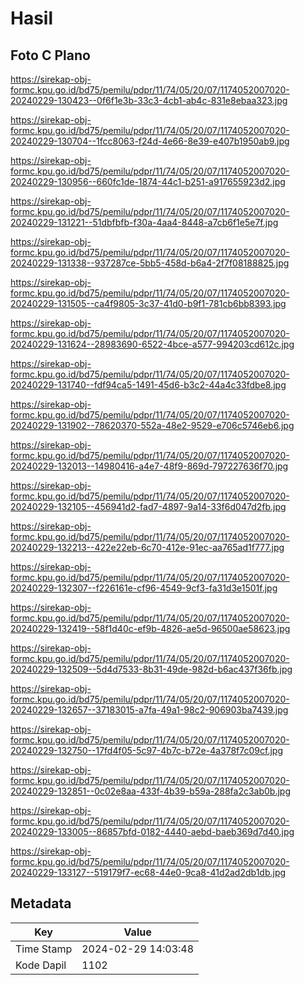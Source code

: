 # Hasil

## Foto C Plano

https://sirekap-obj-formc.kpu.go.id/bd75/pemilu/pdpr/11/74/05/20/07/1174052007020-20240229-130423--0f6f1e3b-33c3-4cb1-ab4c-831e8ebaa323.jpg

https://sirekap-obj-formc.kpu.go.id/bd75/pemilu/pdpr/11/74/05/20/07/1174052007020-20240229-130704--1fcc8063-f24d-4e66-8e39-e407b1950ab9.jpg

https://sirekap-obj-formc.kpu.go.id/bd75/pemilu/pdpr/11/74/05/20/07/1174052007020-20240229-130956--660fc1de-1874-44c1-b251-a917655923d2.jpg

https://sirekap-obj-formc.kpu.go.id/bd75/pemilu/pdpr/11/74/05/20/07/1174052007020-20240229-131221--51dbfbfb-f30a-4aa4-8448-a7cb6f1e5e7f.jpg

https://sirekap-obj-formc.kpu.go.id/bd75/pemilu/pdpr/11/74/05/20/07/1174052007020-20240229-131338--937287ce-5bb5-458d-b6a4-2f7f08188825.jpg

https://sirekap-obj-formc.kpu.go.id/bd75/pemilu/pdpr/11/74/05/20/07/1174052007020-20240229-131505--ca4f9805-3c37-41d0-b9f1-781cb6bb8393.jpg

https://sirekap-obj-formc.kpu.go.id/bd75/pemilu/pdpr/11/74/05/20/07/1174052007020-20240229-131624--28983690-6522-4bce-a577-994203cd612c.jpg

https://sirekap-obj-formc.kpu.go.id/bd75/pemilu/pdpr/11/74/05/20/07/1174052007020-20240229-131740--fdf94ca5-1491-45d6-b3c2-44a4c33fdbe8.jpg

https://sirekap-obj-formc.kpu.go.id/bd75/pemilu/pdpr/11/74/05/20/07/1174052007020-20240229-131902--78620370-552a-48e2-9529-e706c5746eb6.jpg

https://sirekap-obj-formc.kpu.go.id/bd75/pemilu/pdpr/11/74/05/20/07/1174052007020-20240229-132013--14980416-a4e7-48f9-869d-797227636f70.jpg

https://sirekap-obj-formc.kpu.go.id/bd75/pemilu/pdpr/11/74/05/20/07/1174052007020-20240229-132105--456941d2-fad7-4897-9a14-33f6d047d2fb.jpg

https://sirekap-obj-formc.kpu.go.id/bd75/pemilu/pdpr/11/74/05/20/07/1174052007020-20240229-132213--422e22eb-6c70-412e-91ec-aa765ad1f777.jpg

https://sirekap-obj-formc.kpu.go.id/bd75/pemilu/pdpr/11/74/05/20/07/1174052007020-20240229-132307--f226161e-cf96-4549-9cf3-fa31d3e1501f.jpg

https://sirekap-obj-formc.kpu.go.id/bd75/pemilu/pdpr/11/74/05/20/07/1174052007020-20240229-132419--58f1d40c-ef9b-4826-ae5d-96500ae58623.jpg

https://sirekap-obj-formc.kpu.go.id/bd75/pemilu/pdpr/11/74/05/20/07/1174052007020-20240229-132509--5d4d7533-8b31-49de-982d-b6ac437f36fb.jpg

https://sirekap-obj-formc.kpu.go.id/bd75/pemilu/pdpr/11/74/05/20/07/1174052007020-20240229-132657--37183015-a7fa-49a1-98c2-906903ba7439.jpg

https://sirekap-obj-formc.kpu.go.id/bd75/pemilu/pdpr/11/74/05/20/07/1174052007020-20240229-132750--17fd4f05-5c97-4b7c-b72e-4a378f7c09cf.jpg

https://sirekap-obj-formc.kpu.go.id/bd75/pemilu/pdpr/11/74/05/20/07/1174052007020-20240229-132851--0c02e8aa-433f-4b39-b59a-288fa2c3ab0b.jpg

https://sirekap-obj-formc.kpu.go.id/bd75/pemilu/pdpr/11/74/05/20/07/1174052007020-20240229-133005--86857bfd-0182-4440-aebd-baeb369d7d40.jpg

https://sirekap-obj-formc.kpu.go.id/bd75/pemilu/pdpr/11/74/05/20/07/1174052007020-20240229-133127--519179f7-ec68-44e0-9ca8-41d2ad2db1db.jpg


## Metadata

| Key        | Value               |
| ---------- | ------------------- |
| Time Stamp | 2024-02-29 14:03:48 |
| Kode Dapil | 1102                |



